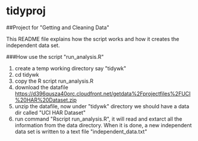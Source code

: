 tidyproj
========

##Project for "Getting and Cleaning Data"

This README file explains how the script works and how it creates the independent data set.

###How use the script "run_analysis.R"

1. create a temp working directory say "tidywk"
2. cd tidywk
2. copy the R script run_analysis.R
3. download the datafile https://d396qusza40orc.cloudfront.net/getdata%2Fprojectfiles%2FUCI%20HAR%20Dataset.zip
4. unzip the datafile, now under "tidywk" directory we should have a data dir called "UCI HAR Dataset"
5. run command "Rscript run_analysis.R", it will read and extarct all the information from the data directory. When it is done, a new independent data set is written to a text file "independent_data.txt"


